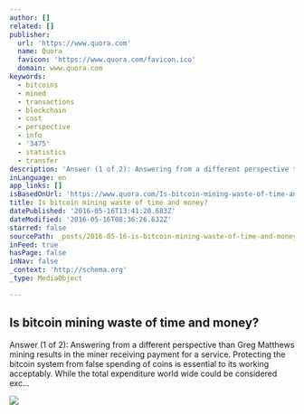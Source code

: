 ```yaml
---
author: []
related: []
publisher:
  url: 'https://www.quora.com'
  name: Quora
  favicon: 'https://www.quora.com/favicon.ico'
  domain: www.quora.com
keywords:
  - bitcoins
  - mined
  - transactions
  - blockchain
  - cost
  - perspective
  - info
  - '3475'
  - statistics
  - transfer
description: 'Answer (1 of 2): Answering from a different perspective than Greg Matthews mining results in the miner receiving payment for a service. Protecting the bitcoin system from false spending of coins is essential to its working acceptably. While the total expenditure world wide could be considered exc...'
inLanguage: en
app_links: []
isBasedOnUrl: 'https://www.quora.com/Is-bitcoin-mining-waste-of-time-and-money'
title: Is bitcoin mining waste of time and money?
datePublished: '2016-05-16T13:41:20.683Z'
dateModified: '2016-05-16T08:36:26.632Z'
starred: false
sourcePath: _posts/2016-05-16-is-bitcoin-mining-waste-of-time-and-money.md
inFeed: true
hasPage: false
inNav: false
_context: 'http://schema.org'
_type: MediaObject

---
```

<article style=""><h1>Is bitcoin mining waste of time and money?</h1><p>Answer (1 of 2): Answering from a different perspective than Greg Matthews mining results in the miner receiving payment for a service. Protecting the bitcoin system from false spending of coins is essential to its working acceptably. While the total expenditure world wide could be considered exc...</p><img src="https://qsf.is.quoracdn.net/-images.new_grid.fb_share_default.pnge6dde9cfa6e03c43.png" /></article>